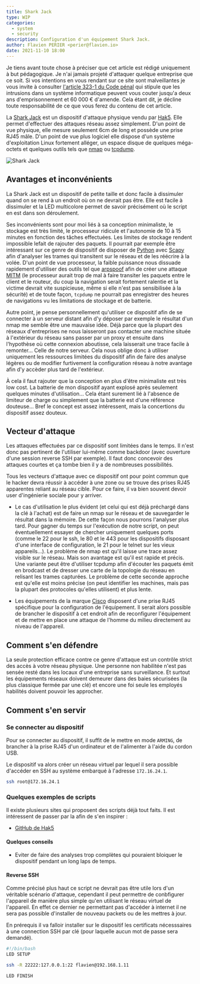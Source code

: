```yaml
---
title: Shark Jack
type: WIP
categories:
  - system
  - security
description: Configuration d'un équipement Shark Jack.
author: Flavien PERIER <perier@flavien.io>
date: 2021-11-10 18:00
---
```


Je tiens avant toute chose à préciser que cet article est rédigé uniquement à but pédagogique. Je n'ai jamais projeté d'attaquer quelque entreprise que ce soit. Si vos intentions en vous rendant sur ce site sont malveillantes je vous invite à consulter [l'article 323-1 du Code pénal](https://www.legifrance.gouv.fr/codes/article_lc/LEGIARTI000030939438/) qui stipule que les intrusions dans un système informatique peuvent vous couter jusqu'a deux ans d'emprisonnement et 60 000 € d'amende. Cela étant dit, je décline toute responsabilité de ce que vous ferez du contenu de cet article.

La [Shark Jack](https://shop.hak5.org/products/shark-jack) est un dispositif d'attaque physique vendu par [Hak5](https://hak5.org/). Elle permet d'effectuer des attaques réseau assez simplement. D'un point de vue physique, elle mesure seulement 6cm de long et possède une prise RJ45 mâle. D'un point de vue plus logiciel elle dispose d'un système d'exploitation Linux fortement alléger, un espace disque de quelques méga-octets et quelques outils tels que [nmap](https://nmap.org/) ou [tcpdump](https://www.tcpdump.org/).

![Shark Jack](https://medias.flavien.io/articles/shark-jack/shark-jack.webp)

## Avantages et inconvénients

La Shark Jack est un dispositif de petite taille et donc facile à dissimuler quand on se rend à un endroit où on ne devrait pas être. Elle est facile à dissimuler et la LED multicolore permet de savoir précisément où le script en est dans son déroulement.

Ses inconvénients sont pour moi liés à sa conception minimaliste, le stockage est très limité, le processeur ridicule et l'autonomie de 10 à 15 minutes en fonction des tâches effectuées. Les limites de stockage rendent impossible lefait de rajouter des paquets. Il pourrait par exemple être intéressant sur ce genre de dispositif de disposer de [Python](https://www.python.org/) avec [Scapy](https://scapy.net/) afin d'analyser les trames qui transitent sur le réseau et de les réécrire à la volée. D'un point de vue processeur, la faible puissance nous dissuade rapidement d'utiliser des outils tel que [arpspoof](https://github.com/alandau/arpspoof) afin de créer une attaque [MITM](https://fr.wikipedia.org/wiki/Attaque_de_l%27homme_du_milieu) (le processeur aurait trop de mal à faire transiter les paquets entre le client et le routeur, du coup la navigation serait fortement ralentie et la victime devrait vite suspicieuse, même si elle n'est pas sensibilisée à la sécurité) et de toute façon, `tcpdump` ne pourrait pas enregistrer des heures de navigations vu les limitations de stockage et de batterie.

Autre point, je pense personnellement qu'utiliser ce dispositif afin de se connecter à un serveur distant afin d'y déposer par exemple le résultat d'un nmap me semble être une mauvaise idée. Déjà parce que la plupart des réseaux d'entreprises ne nous laisseront pas contacter une machine située à l'extérieur du réseau sans passer par un proxy et ensuite dans l'hypothèse où cette connexion aboutisse, cela laisserait une trace facile à remonter... Celle de notre serveur. Cela nous oblige donc à utiliser uniquement les ressources limitées du dispositif afin de faire des analyse légères ou de modifier furtivement la configuration réseau à notre avantage afin d'y accèder plus tard de l'extérieur.

À cela il faut rajouter que la conception en plus d'être minimaliste est très low cost. La batterie de mon dispositif ayant explosé après seulement quelques minutes d'utilisation... Cela étant surement lié à l'absence de limiteur de charge ou simplement que la batterie est d'une référence douteuse... Bref le concept est assez intéressent, mais la concertions du dispositif assez douteux.

## Vecteur d'attaque

Les attaques effectuées par ce dispositif sont limitées dans le temps. Il n'est donc pas pertinent de l'utiliser lui-même comme backdoor (avec ouverture d'une session reverse SSH par exemple). Il faut donc concevoir des attaques courtes et ça tombe bien il y a de nombreuses possibilités.

Tous les vecteurs d'attaque avec ce dispositif ont pour point commun que le hacker devra réussir à accéder à une zone ou se trouve des prises RJ45 apparentes reliant au réseau cible. Pour ce faire, il va bien souvent devoir user d'ingénierie sociale pour y arriver.

- Le cas d'utilisation le plus évident (et celui qui est déjà préchargé dans la clé à l'achat) est de faire un nmap sur le réseau et de sauvegarder le résultat dans la mémoire. De cette façon nous pourrons l'analyser plus tard. Pour gagner du temps sur l'exécution de notre script, on peut éventuellement essayer de chercher uniquement quelques ports (comme le 22 pour le ssh, le 80 et le 443 pour les dispositifs disposant d'une interface de configuration, le 21 pour le telnet sur les vieux appareils...). Le problème de nmap est qu'il laisse une trace assez visible sur le réseau. Mais son avantage est qu'il est rapide et précis. Une variante peut être d'utiliser tcpdump afin d'écouter les paquets émit en brodcast et de dresser une carte de la topologie du réseau en relisant les trames capturées. Le problème de cette seconde approche est qu'elle est moins précise (on peut identifier les machines, mais pas la plupart des protocoles qu'elles utilisent) et plus lente.

- Les équipements de la marque [Cisco](https://www.cisco.com/) disposent d'une prise RJ45 spécifique pour la configuration de l'équipement. Il serait alors possible de brancher le dispositif à cet endroit afin de reconfigurer l'équipement et de mettre en place une attaque de l'homme du milieu directement au niveau de l'appareil.

## Comment s'en défendre

La seule protection efficace contre ce genre d'attaque est un contrôle strict des accès à votre réseau physique. Une personne non habilitée n'est pas sensée resté dans les locaux d'une entreprise sans surveillance. Et surtout les équipements réseaux doivent demeurer dans des baies sécurisées (la plus classique fermée par une clé) et encore une foi seule les employés habilités doivent pouvoir les approcher.

## Comment s'en servir

### Se connecter au dispositif

Pour se connecter au dispositif, il suffit de le mettre en mode `ARMING`, de brancher à la prise RJ45 d'un ordinateur et de l'alimenter à l'aide du cordon USB.

Le dispositif va alors créer un réseau virtuel par lequel il sera possible d'accéder en SSH au système embarqué à l'adresse `172.16.24.1`.

```bash
ssh root@172.16.24.1
```


### Quelques exemples de scripts

Il existe plusieurs sites qui proposent des scripts déjà tout faits. Il est intéressent de passer par la afin de s'en inspirer :

- [GitHub de Hak5](https://github.com/hak5/sharkjack-payloads)

#### Quelques conseils

- Eviter de faire des analyses trop complètes qui pouraient bloiquer le dispositif pendant un long laps de temps.

#### Reverse SSH

Comme précisé plus haut ce script ne devrait pas être utile lors d'un véritable scénario d'attaque, cependant il peut permettre de conbfigurer l'appareil de manière plus simple qu'en utilisant le réseau virtuel de l'appareil. En effet ce dernier ne permettant pas d'accéder à internet il ne sera pas possible d'installer de nouveau packets ou de les mettres à jour.

En prérequis il va falloir installer sur le dispositif les certificats nécesssaires à une connection SSH par clé (pour laquelle aucun mot de passe sera demandé).

```bash
#!/bin/bash
LED SETUP

ssh -R 22222:127.0.0.1:22 flavien@192.168.1.11

LED FINISH
```